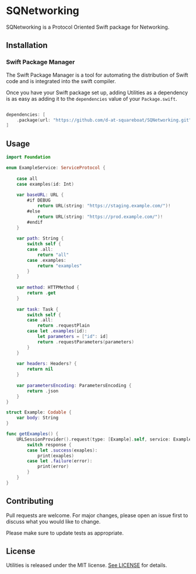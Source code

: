 # SQNetworking

SQNetworking is a Protocol Oriented Swift package for Networking.

## Installation

### Swift Package Manager

The Swift Package Manager is a tool for automating the distribution of Swift code and is integrated into the swift compiler.

Once you have your Swift package set up, adding Utilities as a dependency is as easy as adding it to the ``dependencies`` value of your ``Package.swift``.

```swift

dependencies: [
    .package(url: "https://github.com/d-at-squareboat/SQNetworking.git", .upToNextMajor(from: "1.0.0"))
]

```


## Usage

```swift
import Foundation

enum ExampleService: ServiceProtocol {
    
    case all
    case examples(id: Int)
    
    var baseURL: URL {
        #if DEBUG
            return URL(string: "https://staging.example.com/")!
        #else
            return URL(string: "https://prod.example.com/")!
        #endif
    }
    
    var path: String {
        switch self {
        case .all:
            return "all"
        case .examples:
            return "examples"
        }
    }
    
    var method: HTTPMethod {
        return .get
    }
    
    var task: Task {
        switch self {
        case .all:
            return .requestPlain
        case let .examples(id):
            let parameters = ["id": id]
            return .requestParameters(parameters)
        }
    }
    
    var headers: Headers? {
        return nil
    }
    
    var parametersEncoding: ParametersEncoding {
        return .json
    }
}

struct Example: Codable {
    var body: String
}

func getExamples() {
    URLSessionProvider().request(type: [Example].self, service: ExampleService.all) { response in
        switch response {
        case let .success(exaples):
            print(exaples)
        case let .failure(error):
            print(error)
        }
    }
}
```

## Contributing

Pull requests are welcome. For major changes, please open an issue first to discuss what you would like to change.

Please make sure to update tests as appropriate.

## License
Utilities is released under the MIT license. [See LICENSE](https://github.com/d-at-squareboat/SQNetworking/blob/master/LICENSE) for details.
